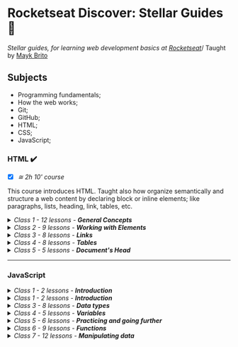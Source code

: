 # Rocketseat Discover: Stellar Guides​ :rocket:

_Stellar guides, for learning web development basics at [Rocketseat](https://rocketseat.com.br/)_/
Taught by [Mayk Brito](https://github.com/maykbrito/)

## Subjects

- Programming fundamentals;
- How the web works;
- Git;
- GitHub; ​​
- HTML;
- CSS;
- JavaScript;

### HTML :heavy_check_mark:

- [x] _≅ 2h 10' course_

This course introduces HTML. Taught also how organize semantically and structure a web content by declaring block or inline elements; like paragraphs, lists, heading, link, tables, etc.

<details>
     <summary><em>Class 1 - 12 lessons - <strong>General Concepts</strong></em>
     </summary>
<ol>
	<li>☑️ Opening </li>
    <li>☑️ Installing the HTML preview plugin</li>
    <li>☑️ What is HTML</li>
    <li>☑️ Comments</li>
	<li>☑️ Tag's anatomy</li>
    <li>☑️ Attributes</li>
    <li>☑️ Global Attributes</li>
	<li>☑️ Nesting and hierarchy</li>
    <li>☑️ Let's Practice!</li>   
    <li>☑️ Reserved keywords</li>   
    <li>☑️ Document's anatomy</li>   
    <li>☑️ Creating projects</li>
    </ol>
 </details>
 <details>
     <summary><em>Class 2 - 9 lessons - <strong>Working with Elements</strong></em>
     </summary>
<ol>
	<li>☑️ Semantics </li>
    <li>☑️ Headings and paragraphs</li>
    <li>☑️ Lists</li>
    <li>☑️ Quotations</li>
	<li>☑️ Abbreviations</li>
    <li>☑️ Adresses</li>
    <li>☑️ Description list</li>
	<li>☑️ Displaying code</li>
    <li>☑️ General elements</li>   
    <li>☑️ Reserved keywords</li>   
    <li>☑️ Document's anatomy</li>   
    <li>☑️ Generic container elements</li>
    </ol>
 </details>
  <details>
     <summary><em>Class 3 - 8 lessons - <strong>Links</strong></em>
     </summary>
<ol>
	<li>☑️ Presenting anchor tag</li>
	<li>☑️ Using &lt;a&gt;</li>
	<li>☑️ &lt;a&gt; and its within content</li>
	<li>☑️ URLs and paths</li>
	<li>☑️ How to navigate on directories</li>
	<li>☑️ Absolute paths and relative paths</li>
	<li>☑️ Assessment</li>
	<li>☑️ Assessment guided solution</li>
    </ol>
 </details>
  <details>
     <summary><em>Class 4 - 8 lessons - <strong>Tables</strong></em>
     </summary>
<ol>
	<li>☑️ Tables</li>
	<li>☑️ Basic table</li>
	<li>☑️ Organizing table</li>
	<li>☑️ Complex table</li>
	<li>☑️ Complex THead</li>
	<li>☑️ Complex TBody</li>
	<li>☑️ Improving with colgroup</li>
	<li>☑️ Improving accessibility</li>
    </ol>
 </details>
  <details>
     <summary><em>Class 5 - 5 lessons - <strong>Document's Head</strong></em>
     </summary>
<ol>
	<li>☑️ &lt;head&gt;</li>
	<li>☑️ &lt;meta&gt;</li>
	<li>☑️ Favicon</li>
	<li>☑️ Meta SEO</li>
	<li>☑️ Meta Social</li>
    </ol>
 </details>
<hr>

### JavaScript

<details>
    <summary>
        <em>Class 1 - 2 lessons - <strong>Introduction</strong></em>
    </summary>
    <ol>
	    <li>☑️ Opening</li>
	    <li>☑️ What is JavaScript</li>
    </ol>
</details>

<details>
    <summary>
        <em>Class 1 - 2 lessons - <strong>Introduction</strong></em>
    </summary>
    <ol>
    	<li>☑️ JavaScript Syntax</li>
	    <li>☑️ How to run JavaScript</li>
	    <li>☑️ Adding JS files to your front-end project</li>
	    <li>☑️ Comments in JavaScript</li>
    </ol>
</details>

<details>
    <summary>
        <em>Class 3 - 8 lessons - <strong>Data types</strong></em>
    </summary>
    <ol>
    	<li>☑️ Introduction to data types</li>
    	<li>☑️ String</li>
    	<li>☑️ Number</li>
    	<li>☑️ Boolean  </li>
    	<li>☑️ Undefined vs Null</li>
    	<li>☑️ Object</li>
    	<li>☑️ Array</li>
    	<li>☑️ Conclusion</li>
    </ol>
</details>

<details>
    <summary>
        <em>Class 4 - 5 lessons - <strong>Variables</strong></em>
    </summary>
    <ol>
    	<li>☑️ Knowing variables</li>
    	<li>☑️ Dynamic types</li>
    	<li>☑️ Scope and var keyword</li>
    	<li>☑️ Scope, let and const</li>
    	<li>☑️ Naming variables</li>
    </ol>
</details>

<details>
    <summary>
        <em>Class 5 - 6 lessons - <strong>Practicing and going further</strong></em>
    </summary>
    <ol>
    	<li>☑️ Declaration assignment var</li>
    	<li>☑️ Grouping declarations</li>
    	<li>☑️ Concatenation and interpolation</li>
    	<li>☑️ Objects</li>
    	<li>☑️ Arrays</li>
    	<li>☑️ Exercises</li>
    </ol>
</details>

<details>
    <summary>
        <em>Class 6 - 9 lessons - <strong>Functions</strong></em>
    </summary>
    <ol>
    	<li>☑️ Functions</li>
    	<li>☑️ Arguments and parameters</li>
    	<li>☑️ Obtaining values by return</li>
    	<li>☑️ Another glaze into functions</li>
    	<li>☑️ Function scope</li>
    	<li>☑️ Function hoisting</li>
    	<li>☑️ Function hoisting</li>
    	<li>☑️ Arrow function</li>
    	<li>☑️ Callback function</li>
    	<li>☑️ Constructor functions</li>
    </ol>
</details>

<details>
    <summary>
        <em>Class 7 - 12 lessons - <strong>Manipulating data</strong></em>
    </summary>
    <ol>
    	<li>☑️ Prototype chain</li>
    	<li>☑️ Type coercion vs Type conversion</li>
    	<li>☑️ Numbers into String && vice versa</li>
    	<li>☑️ Counting characters</li>
    </ol>
</details>
